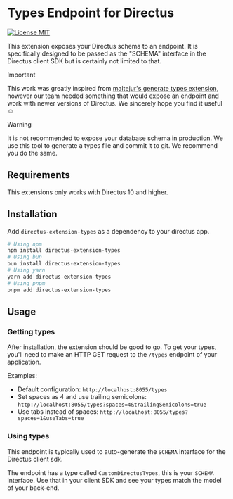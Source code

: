 # Types Endpoint for Directus

   <a href="https://opensource.org/licenses/MIT">
          <img alt="License MIT" src="https://img.shields.io/badge/License-MIT-yellow.svg?color=blue" />
        </a>

This extension exposes your Directus schema to an endpoint.
It is specifically designed to be passed as the "SCHEMA" interface in the Directus client SDK but is certainly not limited to that.

> [!IMPORTANT]  
> This work was greatly inspired from [maltejur's generate types extension](https://www.npmjs.com/package/directus-extension-generate-types),
> however our team needed something that would expose an endpoint and work with newer versions of Directus. We sincerely hope you find it useful ☺️

> [!WARNING]  
> It is not recommended to expose your database schema in production. We use this tool to generate a types file and commit it to git.
> We recommend you do the same.

## Requirements

This extensions only works with Directus 10 and higher.

## Installation

Add `directus-extension-types` as a dependency to your directus app.

```bash
# Using npm
npm install directus-extension-types
# Using bun
bun install directus-extension-types
# Using yarn
yarn add directus-extension-types
# Using pnpm
pnpm add directus-extension-types
```

## Usage

### Getting types

After installation, the extension should be good to go.
To get your types, you'll need to make an HTTP GET request to the `/types` endpoint of your application.

Examples: 
- Default configuration: `http://localhost:8055/types`
- Set spaces as 4 and use trailing semicolons: `http://localhost:8055/types?spaces=4&trailingSemicolons=true`
- Use tabs instead of spaces: `http://localhost:8055/types?spaces=1&useTabs=true`


### Using types

This endpoint is typically used to auto-generate the `SCHEMA` interface for the Directus client sdk.

The endpoint has a type called `CustomDirectusTypes`, this is your `SCHEMA` interface. Use that in your client SDK and see your types match the model of your back-end.
